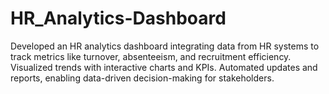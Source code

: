 # HR_Analytics-Dashboard
 Developed an HR analytics dashboard integrating data from HR systems to track metrics like turnover, absenteeism, and recruitment efficiency. Visualized trends with interactive charts and KPIs. Automated updates and reports, enabling data-driven decision-making for stakeholders.

